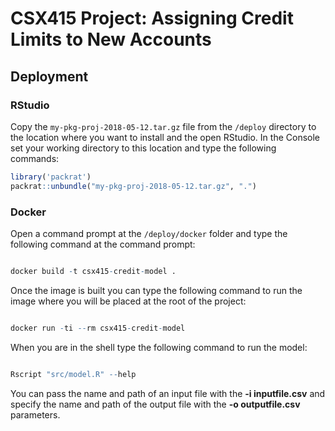 # CSX415 Project: Assigning Credit Limits to New Accounts

## Deployment

### RStudio

Copy the `my-pkg-proj-2018-05-12.tar.gz` file from the `/deploy` directory to the location where you want to install and the open RStudio. In the Console set your working directory to this location and type the following commands:

``` r
library('packrat')
packrat::unbundle("my-pkg-proj-2018-05-12.tar.gz", ".")
```

### Docker

Open a command prompt at the `/deploy/docker` folder and type the following command at the command prompt:

``` r

docker build -t csx415-credit-model .

```
Once the image is built you can type the following command to run the image where you will be placed at the root of the project:

``` r

docker run -ti --rm csx415-credit-model

```
When you are in the shell type the following command to run the model:

```r

Rscript "src/model.R" --help

```
You can pass the name and path of an input file with the **-i inputfile.csv** and specify the name and path of the output file with the **-o outputfile.csv** parameters.

